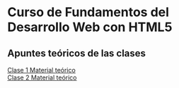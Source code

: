 # Curso de Fundamentos del Desarrollo Web con HTML5

## Apuntes teóricos de las clases
   
[Clase 1 Material teórico](clase1.md)   
[Clase 2 Material teórico](clase2.md)   
<!-- [Clase 3 Material teórico](clase3.md)    -->
<!-- [Clase 4 Material teórico](clase4.md)    -->
<!-- [Clase 5 Material teórico](clase5.md)    -->
  



